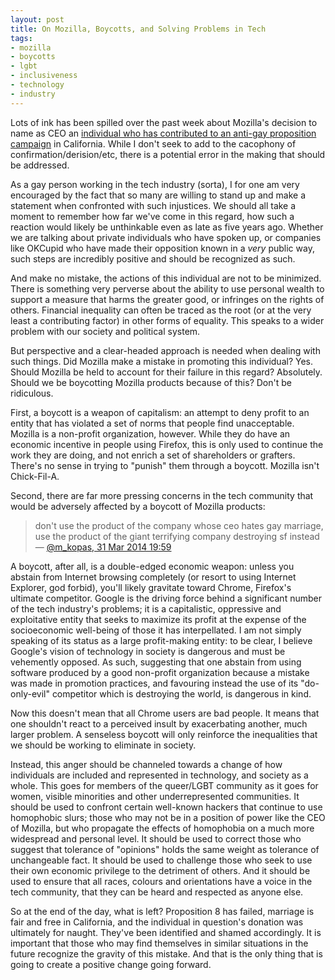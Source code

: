 ```yaml
---
layout: post
title: On Mozilla, Boycotts, and Solving Problems in Tech
tags:
- mozilla
- boycotts
- lgbt
- inclusiveness
- technology
- industry
---
```


Lots of ink has been spilled over the past week about Mozilla's decision to name as CEO an [individual who has contributed to an anti-gay proposition campaign](http://arstechnica.com/business/2014/03/gay-firefox-developers-boycott-mozilla-to-protest-ceo-hire/) in California. While I don't seek to add to the cacophony of confirmation/derision/etc, there is a potential error in the making that should be addressed.

As a gay person working in the tech industry (sorta), I for one am very encouraged by the fact that so many are willing to stand up and make a statement when confronted with such injustices. We should all take a moment to remember how far we've come in this regard, how such a reaction would likely be unthinkable even as late as five years ago. Whether we are talking about private individuals who have spoken up, or companies like OKCupid who have made their opposition known in a *very* public way, such steps are incredibly positive and should be recognized as such.

And make no mistake, the actions of this individual are not to be minimized. There is something very perverse about the ability to use personal wealth to support a measure that harms the greater good, or infringes on the rights of others. Financial inequality can often be traced as the root (or at the very least a contributing factor) in other forms of equality. This speaks to a wider problem with our society and political system.

But perspective and a clear-headed approach is needed when dealing with such things. Did Mozilla make a mistake in promoting this individual? Yes. Should Mozilla be held to account for their failure in this regard? Absolutely. Should we be boycotting Mozilla products because of this? Don't be ridiculous.

First, a boycott is a weapon of capitalism: an attempt to deny profit to an entity that has violated a set of norms that people find unacceptable. Mozilla is a non-profit organization, however. While they do have an economic incentive in people using Firefox, this is only used to continue the work they are doing, and not enrich a set of shareholders or grafters. There's no sense in trying to "punish" them through a boycott. Mozilla isn't Chick-Fil-A.

Second, there are far more pressing concerns in the tech community that would be adversely affected by a boycott of Mozilla products:

> don't use the product of the company whose ceo hates gay marriage, use the product of the giant terrifying company destroying sf instead &mdash; [@m_kopas, 31 Mar 2014 19:59](https://twitter.com/m_kopas/status/450784544551993344)

A boycott, after all, is a double-edged economic weapon: unless you abstain from Internet browsing completely (or resort to using Internet Explorer, god forbid), you'll likely gravitate toward Chrome, Firefox's ultimate competitor. Google is the driving force behind a significant number of the tech industry's problems; it is a capitalistic, oppressive and exploitative entity that seeks to maximize its profit at the expense of the socioeconomic well-being of those it has interpellated. I am not simply speaking of its status as a large profit-making entity: to be clear, I believe Google's vision of technology in society is dangerous and must be vehemently opposed. As such, suggesting that one abstain from using software produced by a good non-profit organization because a mistake was made in promotion practices, and favouring instead the use of its "do-only-evil" competitor which is destroying the world, is dangerous in kind.

Now this doesn't mean that all Chrome users are bad people. It means that one shouldn't react to a perceived insult by exacerbating another, much larger problem. A senseless boycott will only reinforce the inequalities that we should be working to eliminate in society.

Instead, this anger should be channeled towards a change of how individuals are included and represented in technology, and society as a whole. This goes for members of the queer/LGBT community as it goes for women, visible minorities and other underrepresented communities. It should be used to confront certain well-known hackers that continue to use homophobic slurs; those who may not be in a position of power like the CEO of Mozilla, but who propagate the effects of homophobia on a much more widespread and personal level. It should be used to correct those who suggest that tolerance of "opinions" holds the same weight as tolerance of unchangeable fact. It should be used to challenge those who seek to use their own economic privilege to the detriment of others. And it should be used to ensure that all races, colours and orientations have a voice in the tech community, that they can be heard and respected as anyone else.

So at the end of the day, what is left? Proposition 8 has failed, marriage is fair and free in California, and the individual in question's donation was ultimately for naught. They've been identified and shamed accordingly. It is important that those who may find themselves in similar situations in the future recognize the gravity of this mistake. And that is the only thing that is going to create a positive change going forward.
